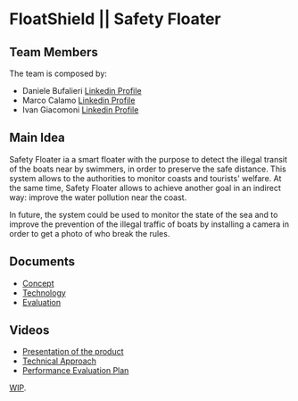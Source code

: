 # FloatShield || Safety Floater

## Team Members

The team is composed by:
- Daniele Bufalieri [Linkedin Profile](https://www.linkedin.com/in/daniele-bufalieri-4b245a121/)
- Marco Calamo  [Linkedin Profile](https://www.linkedin.com/in/marco-calamo-9766751a3/)
- Ivan Giacomoni [Linkedin Profile](https://www.linkedin.com/in/ivan-giacomoni-53100420a/)

## Main Idea

Safety Floater ia a smart floater with the purpose to detect the illegal transit of the boats near by swimmers, in order to preserve the safe distance. This system allows to the authorities to monitor coasts and tourists' welfare. At the same time, Safety Floater allows to achieve another goal in an indirect way: improve the water pollution near the coast.

In future, the system could be used to monitor the state of the sea and to improve the prevention of the illegal traffic of boats by installing a camera in order to get a photo of who break the rules.

## Documents

- [Concept](https://github.com/IlKaiser/IoT_Group-Project/blob/main/concept.md)
- [Technology](https://github.com/IlKaiser/IoT_Group-Project/blob/main/technology.md)
- [Evaluation](https://github.com/IlKaiser/IoT_Group-Project/blob/main/evaluation.md)

## Videos

- [Presentation of the product](https://www.youtube.com)
- [Technical Approach](https://www.youtube.com)
- [Performance Evaluation Plan](https://www.youtube.com)

[WIP](https://github.com/IlKaiser/IoT_Group-Project/projects). 

